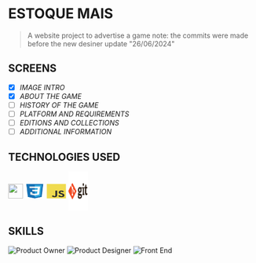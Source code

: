 # **ESTOQUE MAIS**
> A website project to advertise a game
> note: the commits were made before the new desiner update "26/06/2024"

## **SCREENS**

- [x] *IMAGE INTRO*
- [X] *ABOUT THE GAME*
- [ ] *HISTORY OF THE GAME*
- [ ] *PLATFORM AND REQUIREMENTS*
- [ ] *EDITIONS AND COLLECTIONS*
- [ ] *ADDITIONAL INFORMATION*

## **TECHNOLOGIES USED**

<img align="center" height="30" width="30" src="https://user-images.githubusercontent.com/84246094/134066180-d11880e0-f92f-47da-9f70-1b5d7c39934b.png">
<img align="center" height="30" width="40" src="https://raw.githubusercontent.com/devicons/devicon/master/icons/css3/css3-original.svg" alt ="CSS3">
<img align="center" height="30" width="40" src="https://raw.githubusercontent.com/devicons/devicon/master/icons/javascript/javascript-original.svg">
<img align="center" height="80" width="40" src="https://raw.githubusercontent.com/devicons/devicon/master/icons/git/git-original-wordmark.svg">
<div>

## **SKILLS**

![Product Owner](https://img.shields.io/badge/Product%20Owner-0B60DB?style=for-the-badge&logo=trello&logoColor=white)
![Product Designer](https://img.shields.io/badge/Product%20Designer-1E1E1E?style=for-the-badge&logo=figma&logoColor=white)
![Front End](https://img.shields.io/badge/Front%20End-FC490B?style=for-the-badge&logo=html5&logoColor=white)